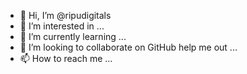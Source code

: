 - 👋 Hi, I’m @ripudigitals
- 👀 I’m interested in ...
- 🌱 I’m currently learning ...
- 💞️ I’m looking to collaborate on GitHub help me out  ...
- 📫 How to reach me ...

<!---
ripudigitals/ripudigitals is a ✨ special ✨ repository because its `README.md` (this file) appears on your GitHub profile.
You can click the Preview link to take a look at your changes.
--->

